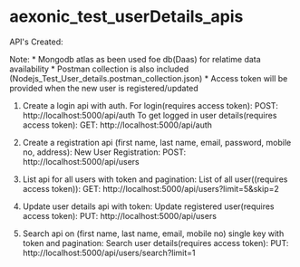 # aexonic_test_userDetails_apis

API's Created:

Note: 
    * Mongodb atlas as been used foe db(Daas) for relatime data availability
    * Postman collection is also included (Nodejs_Test_User_details.postman_collection.json) 
    * Access token will be provided when the new user is registered/updated

1. Create a login api with auth. 
    For login(requires access token):
        POST: http://localhost:5000/api/auth
    To get logged in user details(requires access token):
        GET: http://localhost:5000/api/auth

2. Create a registration api (first name, last name, email, password, mobile no, address):
    New User Registration:
        POST: http://localhost:5000/api/users 

3. List api for all users with token and pagination:
    List of all user((requires access token)):
        GET: http://localhost:5000/api/users?limit=5&skip=2   

4. Update user details api with token:
    Update registered user(requires access token):
        PUT: http://localhost:5000/api/users

5. Search api on (first name, last name, email, mobile no) single key with token and pagination:
    Search user details(requires access token):
        PUT: http://localhost:5000/api/users/search?limit=1